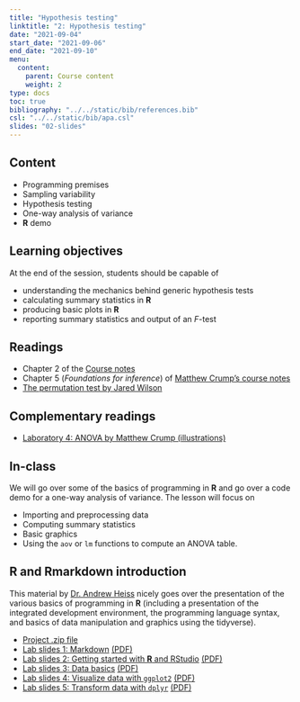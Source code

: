```yaml
---
title: "Hypothesis testing"
linktitle: "2: Hypothesis testing"
date: "2021-09-04"
start_date: "2021-09-06"
end_date: "2021-09-10"
menu:
  content:
    parent: Course content
    weight: 2
type: docs
toc: true
bibliography: "../../static/bib/references.bib"
csl: "../../static/bib/apa.csl"
slides: "02-slides"
---
```


## Content

-   Programming premises
-   Sampling variability
-   Hypothesis testing
-   One-way analysis of variance
-   **R** demo

## Learning objectives

At the end of the session, students should be capable of

-   understanding the mechanics behind generic hypothesis tests
-   calculating summary statistics in **R**
-   producing basic plots in **R**
-   reporting summary statistics and output of an *F*-test

## Readings

-   <i class="fas fa-book"></i> Chapter 2 of the [Course notes](https://lbelzile.github.io/math80667a/introduction.html)
-   <i class="fas fa-book"></i> Chapter 5 (*Foundations for inference*) of [Matthew Crump’s course notes](https://www.crumplab.com/statistics/foundations-for-inference.html)
-   <i class="fas fa-file-o"></i> [The permutation test by Jared Wilson](https://www.jwilber.me/permutationtest/)

## Complementary readings

-   <i class="fas fa-file-o"></i> [Laboratory 4: ANOVA by Matthew Crump (illustrations)](https://www.crumplab.com/rstatsmethods/articles/Stats2/Lab4_ANOVA.html)

<!--
## Slides

The slides for today's lesson are available online as an HTML file. Use the buttons below to open the slides either as an interactive website or as a static PDF (for printing or storing for later). You can also click in the slides below and navigate through them with your left and right arrow keys.

`{{% slide-buttons %}}`{=html}

<ul class="nav nav-tabs" id="slide-tabs" role="tablist">
<li class="nav-item">
<a class="nav-link active" id="introduction-tab" data-toggle="tab" href="#introduction" role="tab" aria-controls="introduction" aria-selected="true">Introduction</a>
</li>
<li class="nav-item">
<a class="nav-link" id="class-details-tab" data-toggle="tab" href="#class-details" role="tab" aria-controls="class-details" aria-selected="false">Class details</a>
</li>
<li class="nav-item">
<a class="nav-link" id="motivation-tab" data-toggle="tab" href="#motivation" role="tab" aria-controls="motivation" aria-selected="false">Motivation</a>
</li>
<li class="nav-item">
<a class="nav-link" id="review-tab" data-toggle="tab" href="#review" role="tab" aria-controls="review" aria-selected="false">Review</a>
</li>
<li class="nav-item">
<a class="nav-link" id="key-concepts-in-experimental-design-tab" data-toggle="tab" href="#key-concepts-in-experimental-design" role="tab" aria-controls="key-concepts-in-experimental-design" aria-selected="false">Key concepts in experimental design</a>
</li>
</ul>
<div class="tab-content" id="slide-tabs">
<div class="tab-pane fade show active" id="introduction" role="tabpanel" aria-labelledby="introduction-tab">
<div class="embed-responsive embed-responsive-16by9">
<iframe class="embed-responsive-item" src="/slides/02-slides.html#1"></iframe>
</div>
</div>
<div class="tab-pane fade" id="class-details" role="tabpanel" aria-labelledby="class-details-tab">
<div class="embed-responsive embed-responsive-16by9">
<iframe class="embed-responsive-item" src="/slides/02-slides.html#class-details"></iframe>
</div>
</div>
<div class="tab-pane fade" id="motivation" role="tabpanel" aria-labelledby="motivation-tab">
<div class="embed-responsive embed-responsive-16by9">
<iframe class="embed-responsive-item" src="/slides/02-slides.html#motivation"></iframe>
</div>
</div>
<div class="tab-pane fade" id="review" role="tabpanel" aria-labelledby="review-tab">
<div class="embed-responsive embed-responsive-16by9">
<iframe class="embed-responsive-item" src="/slides/02-slides.html#review"></iframe>
</div>
</div>
<div class="tab-pane fade" id="key-concepts-in-experimental-design" role="tabpanel" aria-labelledby="key-concepts-in-experimental-design-tab">
<div class="embed-responsive embed-responsive-16by9">
<iframe class="embed-responsive-item" src="/slides/02-slides.html#key-concepts-experimental"></iframe>
</div>
</div>
</div>
-->

## In-class

We will go over some of the basics of programming in **R** and go over a code demo for a one-way analysis of variance. The lesson will focus on

-   Importing and preprocessing data
-   Computing summary statistics
-   Basic graphics
-   Using the `aov` or `lm` functions to compute an ANOVA table.

## **R** and Rmarkdown introduction

This material by [Dr. Andrew Heiss](https://www.andrewheiss.com/) nicely goes over the presentation of the various basics of programming in **R** (including a presentation of the integrated development environment, the programming language syntax, and basics of data manipulation and graphics using the tidyverse).

-   [Project .zip file](https://evalf21.classes.andrewheiss.com/projects/01-class.zip)
-   [Lab slides 1: Markdown](https://evalf21.classes.andrewheiss.com/slides/01-class_01_markdown-writing.html) [(PDF)](https://evalf21.classes.andrewheiss.com/slides/01-class_01_markdown-writing.pdf)
-   [Lab slides 2: Getting started with **R** and RStudio](https://evalf21.classes.andrewheiss.com/slides/01-class_02-getting-started.html) [(PDF)](https://evalf21.classes.andrewheiss.com/slides/01-class_02-getting-started.pdf)
-   [Lab slides 3: Data basics](https://evalf21.classes.andrewheiss.com/slides/01-class_03_data-basics.html) [(PDF)](https://evalf21.classes.andrewheiss.com/slides/01-class_03_data-basics.pdf)
-   [Lab slides 4: Visualize data with `ggplot2`](https://evalf21.classes.andrewheiss.com/slides/01-class_04_visualize-data.html) [(PDF)](https://evalf21.classes.andrewheiss.com/slides/01-class_04_visualize-data.pdf)
-   [Lab slides 5: Transform data with `dplyr`](https://evalf21.classes.andrewheiss.com/slides/01-class_05_transform-data.html) [(PDF)](https://evalf21.classes.andrewheiss.com/slides/01-class_05_transform-data.pdf)

<!-- 
{{% div fyi %}}
**Fun fact**: If you type <kbd>?</kbd> (or <kbd>shift</kbd> + <kbd>/</kbd>) while going through the slides, you can see a list of special slide-specific commands.
{{% /div %}}





-->
